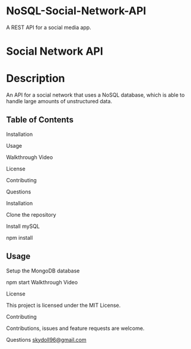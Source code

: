 # NoSQL-Social-Network-API
A REST API for a social media app. 

# Social Network API
# Description
An API for a social network that uses a NoSQL database, which is able to handle large amounts of unstructured data.

## Table of Contents


Installation


Usage


Walkthrough Video


License


Contributing


Questions


Installation


Clone the repository


Install mySQL

npm install

## Usage

Setup the MongoDB database

npm start
Walkthrough Video


License

This project is licensed under the MIT License.

Contributing


Contributions, issues and feature requests are welcome.

Questions
skydoll96@gmail.com
